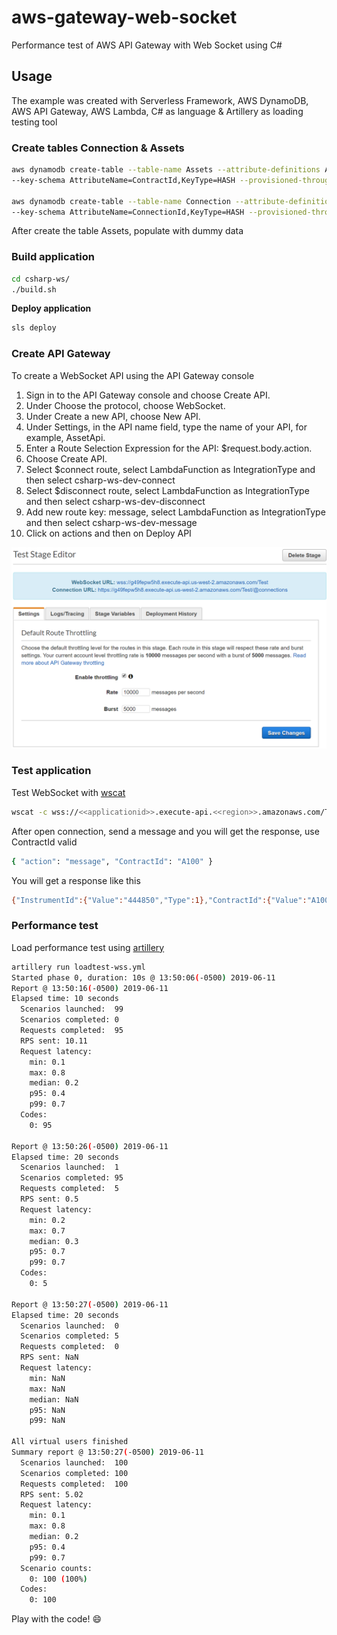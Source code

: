 # aws-gateway-web-socket
Performance test of AWS API Gateway with Web Socket using C#

## Usage ##

The example was created with Serverless Framework, AWS DynamoDB, AWS API Gateway, AWS Lambda, C# as language & Artillery as loading testing tool

### Create tables Connection & Assets ###

```sh
aws dynamodb create-table --table-name Assets --attribute-definitions AttributeName=ContractId,AttributeType=S \
--key-schema AttributeName=ContractId,KeyType=HASH --provisioned-throughput ReadCapacityUnits=5,WriteCapacityUnits=5

aws dynamodb create-table --table-name Connection --attribute-definitions AttributeName=ConnectionId,AttributeType=S \
--key-schema AttributeName=ConnectionId,KeyType=HASH --provisioned-throughput ReadCapacityUnits=5,WriteCapacityUnits=5
```

After create the table Assets, populate with dummy data

### Build application ###

```sh
cd csharp-ws/
./build.sh
```

**Deploy application**
```sh
sls deploy
```

### Create API Gateway ###

To create a WebSocket API using the API Gateway console

1. Sign in to the API Gateway console and choose Create API.
1. Under Choose the protocol, choose WebSocket.
1. Under Create a new API, choose New API.
1. Under Settings, in the API name field, type the name of your API, for example, AssetApi.
1. Enter a Route Selection Expression for the API: $request.body.action.
1. Choose Create API.
1. Select $connect route, select LambdaFunction as IntegrationType and then select csharp-ws-dev-connect
1. Select $disconnect route, select LambdaFunction as IntegrationType and then select csharp-ws-dev-disconnect 
1. Add new route key: message, select LambdaFunction as IntegrationType and then select csharp-ws-dev-message
1. Click on actions and then on Deploy API

![Deploy API Gateway WebSockets](images/deploy-api-gateway.PNG)

### Test application ###

Test WebSocket with [wscat](https://www.npmjs.com/package/wscat)

```sh
wscat -c wss://<<applicationid>>.execute-api.<<region>>.amazonaws.com/Test
```

After open connection, send a message and you will get the response, use ContractId valid
```sh
{ "action": "message", "ContractId": "A100" }
```

You will get a response like this
```sh
{"InstrumentId":{"Value":"444850","Type":1},"ContractId":{"Value":"A100","Type":0}}
```

### Performance test ###

Load performance test using [artillery](https://artillery.io/docs/getting-started/)
```sh
artillery run loadtest-wss.yml
Started phase 0, duration: 10s @ 13:50:06(-0500) 2019-06-11
Report @ 13:50:16(-0500) 2019-06-11
Elapsed time: 10 seconds
  Scenarios launched:  99
  Scenarios completed: 0
  Requests completed:  95
  RPS sent: 10.11
  Request latency:
    min: 0.1
    max: 0.8
    median: 0.2
    p95: 0.4
    p99: 0.7
  Codes:
    0: 95

Report @ 13:50:26(-0500) 2019-06-11
Elapsed time: 20 seconds
  Scenarios launched:  1
  Scenarios completed: 95
  Requests completed:  5
  RPS sent: 0.5
  Request latency:
    min: 0.2
    max: 0.7
    median: 0.3
    p95: 0.7
    p99: 0.7
  Codes:
    0: 5

Report @ 13:50:27(-0500) 2019-06-11
Elapsed time: 20 seconds
  Scenarios launched:  0
  Scenarios completed: 5
  Requests completed:  0
  RPS sent: NaN
  Request latency:
    min: NaN
    max: NaN
    median: NaN
    p95: NaN
    p99: NaN

All virtual users finished
Summary report @ 13:50:27(-0500) 2019-06-11
  Scenarios launched:  100
  Scenarios completed: 100
  Requests completed:  100
  RPS sent: 5.02
  Request latency:
    min: 0.1
    max: 0.8
    median: 0.2
    p95: 0.4
    p99: 0.7
  Scenario counts:
    0: 100 (100%)
  Codes:
    0: 100
```

Play with the code! :smile:
